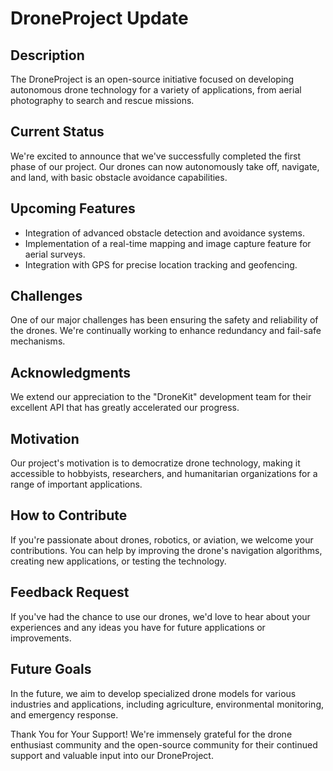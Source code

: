 # DroneProject Update

## Description
The DroneProject is an open-source initiative focused on developing autonomous drone technology for a variety of applications, from aerial photography to search and rescue missions.

## Current Status
We're excited to announce that we've successfully completed the first phase of our project. Our drones can now autonomously take off, navigate, and land, with basic obstacle avoidance capabilities.

## Upcoming Features
- Integration of advanced obstacle detection and avoidance systems.
- Implementation of a real-time mapping and image capture feature for aerial surveys.
- Integration with GPS for precise location tracking and geofencing.

## Challenges
One of our major challenges has been ensuring the safety and reliability of the drones. We're continually working to enhance redundancy and fail-safe mechanisms.

## Acknowledgments
We extend our appreciation to the "DroneKit" development team for their excellent API that has greatly accelerated our progress.

## Motivation
Our project's motivation is to democratize drone technology, making it accessible to hobbyists, researchers, and humanitarian organizations for a range of important applications.

## How to Contribute
If you're passionate about drones, robotics, or aviation, we welcome your contributions. You can help by improving the drone's navigation algorithms, creating new applications, or testing the technology.

## Feedback Request
If you've had the chance to use our drones, we'd love to hear about your experiences and any ideas you have for future applications or improvements.

## Future Goals
In the future, we aim to develop specialized drone models for various industries and applications, including agriculture, environmental monitoring, and emergency response.

Thank You for Your Support!
We're immensely grateful for the drone enthusiast community and the open-source community for their continued support and valuable input into our DroneProject.
